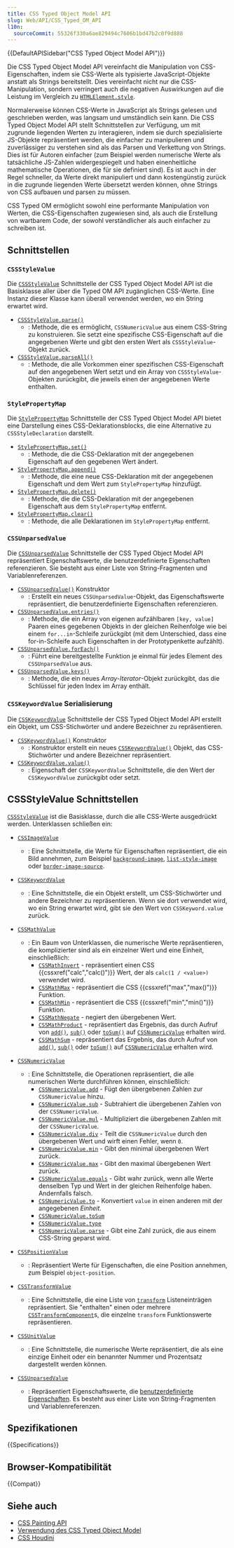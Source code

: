```yaml
---
title: CSS Typed Object Model API
slug: Web/API/CSS_Typed_OM_API
l10n:
  sourceCommit: 55326f330a6ae829494c7606b1bd47b2c0f9d888
---
```


{{DefaultAPISidebar("CSS Typed Object Model API")}}

Die CSS Typed Object Model API vereinfacht die Manipulation von CSS-Eigenschaften, indem sie CSS-Werte als typisierte JavaScript-Objekte anstatt als Strings bereitstellt. Dies vereinfacht nicht nur die CSS-Manipulation, sondern verringert auch die negativen Auswirkungen auf die Leistung im Vergleich zu [`HTMLElement.style`](/de/docs/Web/API/HTMLElement/style).

Normalerweise können CSS-Werte in JavaScript als Strings gelesen und geschrieben werden, was langsam und umständlich sein kann. Die CSS Typed Object Model API stellt Schnittstellen zur Verfügung, um mit zugrunde liegenden Werten zu interagieren, indem sie durch spezialisierte JS-Objekte repräsentiert werden, die einfacher zu manipulieren und zuverlässiger zu verstehen sind als das Parsen und Verkettung von Strings. Dies ist für Autoren einfacher (zum Beispiel werden numerische Werte als tatsächliche JS-Zahlen widergespiegelt und haben einenheitliche mathematische Operationen, die für sie definiert sind). Es ist auch in der Regel schneller, da Werte direkt manipuliert und dann kostengünstig zurück in die zugrunde liegenden Werte übersetzt werden können, ohne Strings von CSS aufbauen und parsen zu müssen.

CSS Typed OM ermöglicht sowohl eine performante Manipulation von Werten, die CSS-Eigenschaften zugewiesen sind, als auch die Erstellung von wartbarem Code, der sowohl verständlicher als auch einfacher zu schreiben ist.

## Schnittstellen

### `CSSStyleValue`

Die [`CSSStyleValue`](/de/docs/Web/API/CSSStyleValue) Schnittstelle der CSS Typed Object Model API ist die Basisklasse aller über die Typed OM API zugänglichen CSS-Werte. Eine Instanz dieser Klasse kann überall verwendet werden, wo ein String erwartet wird.

- [`CSSStyleValue.parse()`](/de/docs/Web/API/CSSStyleValue/parse_static)
  - : Methode, die es ermöglicht, `CSSNumericValue` aus einem CSS-String zu konstruieren. Sie setzt eine spezifische CSS-Eigenschaft auf die angegebenen Werte und gibt den ersten Wert als `CSSStyleValue`-Objekt zurück.
- [`CSSStyleValue.parseAll()`](/de/docs/Web/API/CSSStyleValue/parseAll_static)
  - : Methode, die alle Vorkommen einer spezifischen CSS-Eigenschaft auf den angegebenen Wert setzt und ein Array von `CSSStyleValue`-Objekten zurückgibt, die jeweils einen der angegebenen Werte enthalten.

### `StylePropertyMap`

Die [`StylePropertyMap`](/de/docs/Web/API/StylePropertyMap) Schnittstelle der CSS Typed Object Model API bietet eine Darstellung eines CSS-Deklarationsblocks, die eine Alternative zu `CSSStyleDeclaration` darstellt.

- [`StylePropertyMap.set()`](/de/docs/Web/API/StylePropertyMap/set)
  - : Methode, die die CSS-Deklaration mit der angegebenen Eigenschaft auf den gegebenen Wert ändert.
- [`StylePropertyMap.append()`](/de/docs/Web/API/StylePropertyMap/append)
  - : Methode, die eine neue CSS-Deklaration mit der angegebenen Eigenschaft und dem Wert zum `StylePropertyMap` hinzufügt.
- [`StylePropertyMap.delete()`](/de/docs/Web/API/StylePropertyMap/delete)
  - : Methode, die die CSS-Deklaration mit der angegebenen Eigenschaft aus dem `StylePropertyMap` entfernt.
- [`StylePropertyMap.clear()`](/de/docs/Web/API/StylePropertyMap/clear)
  - : Methode, die alle Deklarationen im `StylePropertyMap` entfernt.

### `CSSUnparsedValue`

Die [`CSSUnparsedValue`](/de/docs/Web/API/CSSUnparsedValue) Schnittstelle der CSS Typed Object Model API repräsentiert Eigenschaftswerte, die benutzerdefinierte Eigenschaften referenzieren. Sie besteht aus einer Liste von String-Fragmenten und Variablenreferenzen.

- [`CSSUnparsedValue()`](/de/docs/Web/API/CSSUnparsedValue/CSSUnparsedValue) Konstruktor
  - : Erstellt ein neues `CSSUnparsedValue`-Objekt, das Eigenschaftswerte repräsentiert, die benutzerdefinierte Eigenschaften referenzieren.
- [`CSSUnparsedValue.entries()`](/de/docs/Web/API/CSSUnparsedValue/entries)
  - : Methode, die ein Array von eigenen aufzählbaren `[key, value]` Paaren eines gegebenen Objekts in der gleichen Reihenfolge wie bei einem `for...in`-Schleife zurückgibt (mit dem Unterschied, dass eine for-in-Schleife auch Eigenschaften in der Prototypenkette aufzählt).
- [`CSSUnparsedValue.forEach()`](/de/docs/Web/API/CSSUnparsedValue/forEach)
  - : Führt eine bereitgestellte Funktion je einmal für jedes Element des `CSSUnparsedValue` aus.
- [`CSSUnparsedValue.keys()`](/de/docs/Web/API/CSSUnparsedValue/keys)
  - : Methode, die ein neues _Array-Iterator_-Objekt zurückgibt, das die Schlüssel für jeden Index im Array enthält.

### `CSSKeywordValue` Serialisierung

Die [`CSSKeywordValue`](/de/docs/Web/API/CSSKeywordValue) Schnittstelle der CSS Typed Object Model API erstellt ein Objekt, um CSS-Stichwörter und andere Bezeichner zu repräsentieren.

- [`CSSKeywordValue()`](/de/docs/Web/API/CSSKeywordValue/CSSKeywordValue) Konstruktor
  - : Konstruktor erstellt ein neues [`CSSKeywordValue()`](/de/docs/Web/API/CSSKeywordValue/CSSKeywordValue) Objekt, das CSS-Stichwörter und andere Bezeichner repräsentiert.
- [`CSSKeywordValue.value()`](/de/docs/Web/API/CSSKeywordValue/value)
  - : Eigenschaft der `CSSKeywordValue` Schnittstelle, die den Wert der `CSSKeywordValue` zurückgibt oder setzt.

## CSSStyleValue Schnittstellen

[`CSSStyleValue`](/de/docs/Web/API/CSSStyleValue) ist die Basisklasse, durch die alle CSS-Werte ausgedrückt werden. Unterklassen schließen ein:

- [`CSSImageValue`](/de/docs/Web/API/CSSImageValue)
  - : Eine Schnittstelle, die Werte für Eigenschaften repräsentiert, die ein Bild annehmen, zum Beispiel [`background-image`](/de/docs/Web/CSS/Reference/Properties/background-image), [`list-style-image`](/de/docs/Web/CSS/Reference/Properties/list-style-image) oder [`border-image-source`](/de/docs/Web/CSS/Reference/Properties/border-image-source).
- [`CSSKeywordValue`](/de/docs/Web/API/CSSKeywordValue)
  - : Eine Schnittstelle, die ein Objekt erstellt, um CSS-Stichwörter und andere Bezeichner zu repräsentieren. Wenn sie dort verwendet wird, wo ein String erwartet wird, gibt sie den Wert von `CSSKeyword.value` zurück.
- [`CSSMathValue`](/de/docs/Web/API/CSSMathValue)
  - : Ein Baum von Unterklassen, die numerische Werte repräsentieren, die komplizierter sind als ein einzelner Wert und eine Einheit, einschließlich:
    - [`CSSMathInvert`](/de/docs/Web/API/CSSMathInvert) - repräsentiert einen CSS {{cssxref("calc","calc()")}} Wert, der als `calc(1 / <value>)` verwendet wird.
    - [`CSSMathMax`](/de/docs/Web/API/CSSMathMax) - repräsentiert die CSS {{cssxref("max","max()")}} Funktion.
    - [`CSSMathMin`](/de/docs/Web/API/CSSMathMin) - repräsentiert die CSS {{cssxref("min","min()")}} Funktion.
    - [`CSSMathNegate`](/de/docs/Web/API/CSSMathNegate) - negiert den übergebenen Wert.
    - [`CSSMathProduct`](/de/docs/Web/API/CSSMathProduct) - repräsentiert das Ergebnis, das durch Aufruf von [`add()`](/de/docs/Web/API/CSSNumericValue/add), [`sub()`](/de/docs/Web/API/CSSNumericValue/sub) oder [`toSum()`](/de/docs/Web/API/CSSNumericValue/toSum) auf [`CSSNumericValue`](/de/docs/Web/API/CSSNumericValue) erhalten wird.
    - [`CSSMathSum`](/de/docs/Web/API/CSSMathSum) - repräsentiert das Ergebnis, das durch Aufruf von [`add()`](/de/docs/Web/API/CSSNumericValue/add), [`sub()`](/de/docs/Web/API/CSSNumericValue/sub) oder [`toSum()`](/de/docs/Web/API/CSSNumericValue/toSum) auf [`CSSNumericValue`](/de/docs/Web/API/CSSNumericValue) erhalten wird.

- [`CSSNumericValue`](/de/docs/Web/API/CSSNumericValue)
  - : Eine Schnittstelle, die Operationen repräsentiert, die alle numerischen Werte durchführen können, einschließlich:
    - [`CSSNumericValue.add`](/de/docs/Web/API/CSSNumericValue/add) - Fügt den übergebenen Zahlen zur `CSSNumericValue` hinzu.
    - [`CSSNumericValue.sub`](/de/docs/Web/API/CSSNumericValue/sub) - Subtrahiert die übergebenen Zahlen von der `CSSNumericValue`.
    - [`CSSNumericValue.mul`](/de/docs/Web/API/CSSNumericValue/mul) - Multipliziert die übergebenen Zahlen mit der `CSSNumericValue`.
    - [`CSSNumericValue.div`](/de/docs/Web/API/CSSNumericValue/div) - Teilt die `CSSNumericValue` durch den übergebenen Wert und wirft einen Fehler, wenn `0`.
    - [`CSSNumericValue.min`](/de/docs/Web/API/CSSNumericValue/min) - Gibt den minimal übergebenen Wert zurück.
    - [`CSSNumericValue.max`](/de/docs/Web/API/CSSNumericValue/max) - Gibt den maximal übergebenen Wert zurück.
    - [`CSSNumericValue.equals`](/de/docs/Web/API/CSSNumericValue/equals) - Gibt wahr zurück, wenn alle Werte denselben Typ und Wert in der gleichen Reihenfolge haben. Andernfalls falsch.
    - [`CSSNumericValue.to`](/de/docs/Web/API/CSSNumericValue/to) - Konvertiert `value` in einen anderen mit der angegebenen _Einheit_.
    - [`CSSNumericValue.toSum`](/de/docs/Web/API/CSSNumericValue/toSum)
    - [`CSSNumericValue.type`](/de/docs/Web/API/CSSNumericValue/type)
    - [`CSSNumericValue.parse`](/de/docs/Web/API/CSSNumericValue/parse_static) - Gibt eine Zahl zurück, die aus einem CSS-String geparst wird.

- [`CSSPositionValue`](/de/docs/Web/API/CSSPositionValue)
  - : Repräsentiert Werte für Eigenschaften, die eine Position annehmen, zum Beispiel `object-position`.
- [`CSSTransformValue`](/de/docs/Web/API/CSSTransformValue)
  - : Eine Schnittstelle, die eine Liste von [`transform`](/de/docs/Web/CSS/Reference/Properties/transform) Listeneinträgen repräsentiert. Sie "enthalten" einen oder mehrere [`CSSTransformComponent`](/de/docs/Web/API/CSSTransformComponent)s, die einzelne `transform` Funktionswerte repräsentieren.
- [`CSSUnitValue`](/de/docs/Web/API/CSSUnitValue)
  - : Eine Schnittstelle, die numerische Werte repräsentiert, die als eine einzige Einheit oder ein benannter Nummer und Prozentsatz dargestellt werden können.
- [`CSSUnparsedValue`](/de/docs/Web/API/CSSUnparsedValue)
  - : Repräsentiert Eigenschaftswerte, die [benutzerdefinierte Eigenschaften](/de/docs/Web/CSS/Reference/Properties/--*). Es besteht aus einer Liste von String-Fragmenten und Variablenreferenzen.

## Spezifikationen

{{Specifications}}

## Browser-Kompatibilität

{{Compat}}

## Siehe auch

- [CSS Painting API](/de/docs/Web/API/CSS_Painting_API)
- [Verwendung des CSS Typed Object Model](/de/docs/Web/API/CSS_Typed_OM_API/Guide)
- [CSS Houdini](/de/docs/Web/API/Houdini_APIs)
